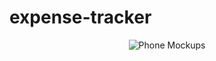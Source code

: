 # expense-tracker
<p align='center'><img src="https://i.ibb.co/sg9Ty6Q/Flying-i-Phone-X-Mockups.png" alt="Phone Mockups" border="0"></p>
